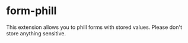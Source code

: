 # form-phill
This extension allows you to phill forms with stored values. Please don't store anything sensitive.
